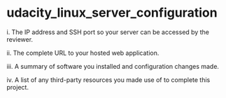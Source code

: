 # udacity_linux_server_configuration

i. The IP address and SSH port so your server can be accessed by the reviewer.
  
ii. The complete URL to your hosted web application.

iii. A summary of software you installed and configuration changes made.

iv. A list of any third-party resources you made use of to complete this project.

